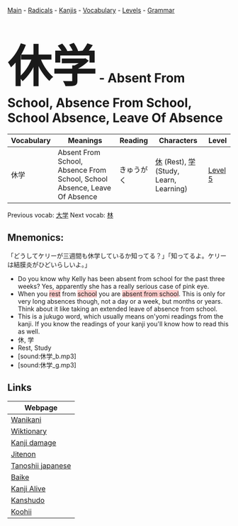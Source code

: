<style> bigfont {font-size: 100px}</style>
[Main](../README.md) -
[Radicals](../radicals.md) -
[Kanjis](../kanjis.md) -
[Vocabulary](../vocabulary.md) -
[Levels](../levels.md) -
[Grammar](../grammar.md)
# <bigfont> 休学</bigfont> - Absent From School, Absence From School, School Absence, Leave Of Absence 

| Vocabulary | Meanings | Reading | Characters | Level |
| --- | --- | --- | --- | --- |
| 休学 | Absent From School, Absence From School, School Absence, Leave Of Absence | きゅうがく |  [休](../kanjis/休.md) (Rest), [学](../kanjis/学.md) (Study, Learn, Learning) | [Level 5](../levels/wk_level5.md) |

Previous vocab: [大学](大学.md) Next vocab: [林](林.md) 

## Mnemonics:
「どうしてケリーが三週間も休学しているか知ってる？」「知ってるよ。ケリーは結膜炎がひどいらしいよ。」
* Do you know why Kelly has been absent from school for the past three weeks? Yes, apparently she has a really serious case of pink eye.
* When you <span style="background-color:#ffcccb"> rest</span> from <span style="background-color:#ffcccb"> school</span> you are <span style="background-color:#ffcccb"> absent from school</span>. This is only for very long absences though, not a day or a week, but months or years. Think about it like taking an extended leave of absence from school.
* This is a jukugo word, which usually means on'yomi readings from the kanji. If you know the readings of your kanji you'll know how to read this as well.
* 休, 学
* Rest, Study
* [sound:休学_b.mp3]
* [sound:休学_g.mp3]


## Links 

| Webpage |
| --- |
| [Wanikani          ](https://www.wanikani.com/kanji/休学) |
| [Wiktionary        ](https://en.wiktionary.org/wiki/休学) |
| [Kanji damage      ](http://www.kanjidamage.com/kanji/search?utf8=✓&q=休学) |
| [Jitenon           ](https://jitenon.com/kanji/休学) |
| [Tanoshii japanese ](https://www.tanoshiijapanese.com/dictionary/kanji.cfm?k=休学) |
| [Baike             ](https://baike.baidu.com/item/休学) |
| [Kanji Alive       ](https://app.kanjialive.com/休学) |
| [Kanshudo          ](https://www.kanshudo.com/searchmn?q=休学) |
| [Koohii            ](https://kanji.koohii.com/study/kanji/休学) |
